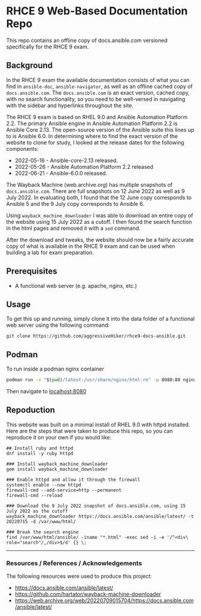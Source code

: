 # RHCE 9 Web-Based Documentation Repo
This repo contains an offline copy of docs.ansible.com versioned specifically for the RHCE 9 exam.

## Background
In the RHCE 9 exam the available documentation consists of what you can find in `ansible-doc`, `ansible-navigator`, as well as an offline cached copy of `docs.ansible.com`. The `docs.ansible.com` is an exact version, cached copy, with no search functionality, so you need to be well-versed in navigating with the sidebar and hyperlinks throughout the site.

The RHCE 9 exam is based on RHEL 9.0 and Ansible Automation Platform 2.2. The primary Ansible engine in Ansible Automation Platform 2.2 is Ansible Core 2.13. The open-source version of the Ansible suite this lines up to is Ansible 6.0. In determining where to find the exact version of the website to clone for study, I looked at the release dates for the following components:

- 2022-05-16 - Ansible-core-2.13 released.
- 2022-05-26 - Ansible Automation Platform 2.2 released
- 2022-06-21 - Ansible-6.0.0 released.

The Wayback Machine (web.archive.org) has multiple snapshots of `docs.ansible.com`. There are full snapshots on 12 June 2022 as well as 9 July 2022. In evaluating both, I found that the 12 June copy corresponds to Ansible 5 and the 9 July copy corresponds to Ansible 6.

Using `wayback_machine_downloader` I was able to download an entire copy of the website using 15 July 2022 as a cutoff. I then found the search function in the html pages and removed it with a `sed` command.

After the download and tweaks, the website should now be a fairly accurate copy of what is available in the RHCE 9 exam and can be used when building a lab for exam preparation.

## Prerequisites
- A functional web server (e.g. apache, nginx, etc.)

## Usage
To get this up and running, simply clone it into the data folder of a functional web server using the following command:
```
git clone https://github.com/aggressiveHiker/rhce9-docs-ansible.git
```

## Podman
To run inside a podman nginx container
```bash
podman run -v "$(pwd)/latest:/usr/share/nginx/html:ro" -p 8080:80 nginx
```
Then navigate to [localhost:8080](http://localhost:8080)

## Repoduction
This website was built on a minimal install of RHEL 9.0 with httpd installed. Here are the steps that were taken to produce this repo, so you can reproduce it on your own if you would like:
```
## Install ruby and httpd
dnf install -y ruby httpd

### Install wayback_machine_downloader
gem install wayback_machine_downloader

### Enable httpd and allow it through the firewall
systemctl enable --now httpd
firewall-cmd --add-service=http --permanent
firewall-cmd --reload

### Download the 9 July 2022 snapshot of docs.ansible.com, using 15 July 2022 as the cutoff
wayback_machine_downloader https://docs.ansible.com/ansible/latest/ -t 20220715 -d /var/www/html/

### Break the search engine
find /var/www/html/ansible/ -iname "*.html" -exec sed -i -e '/^<div\ role="search"/,/div>$/d' {} \;
```
---

### Resources / References / Acknowledgements
The following resources were used to produce this project:
- https://docs.ansible.com/ansible/latest/
- https://github.com/hartator/wayback-machine-downloader
- https://web.archive.org/web/20220709015704/https://docs.ansible.com/ansible/latest/
